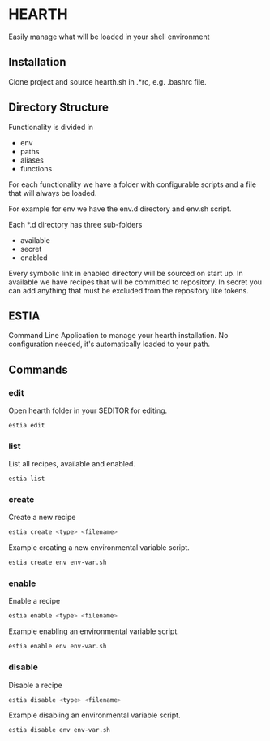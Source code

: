 # HEARTH

Easily manage what will be loaded in your shell environment

## Installation

Clone project and source hearth.sh in .*rc, e.g. .bashrc file.

## Directory Structure

Functionality is divided in

* env
* paths
* aliases
* functions

For each functionality we have a folder with configurable scripts and a file that will always be loaded.

For example for env we have the env.d directory and env.sh script.

Each *.d directory has three sub-folders

* available
* secret
* enabled

Every symbolic link in enabled directory will be sourced on start up. In available we have recipes that will be committed to repository.
In secret you can add anything that must be excluded from the repository like tokens.

## ESTIA

Command Line Application to manage your hearth installation.
No configuration needed, it's automatically loaded to your path.

## Commands

### edit

Open hearth folder in your $EDITOR for editing.

``` bash
estia edit
```

### list

List all recipes, available and enabled.

``` sh
estia list
```

### create

Create a new recipe

``` sh
estia create <type> <filename>
```

Example creating a new environmental variable script.
``` sh
estia create env env-var.sh
```

### enable

Enable a recipe

``` sh
estia enable <type> <filename>
```

Example enabling an environmental variable script.
``` sh
estia enable env env-var.sh
```

### disable

Disable a recipe

``` sh
estia disable <type> <filename>
```

Example disabling an environmental variable script.
``` sh
estia disable env env-var.sh
```
